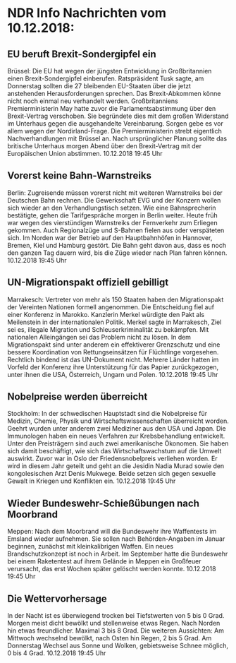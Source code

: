 # NDR Info Nachrichten vom 10.12.2018:


## EU beruft Brexit-Sondergipfel ein
Brüssel:	Die EU hat wegen der jüngsten Entwicklung in Großbritannien einen Brexit-Sondergipfel einberufen. Ratspräsident Tusk sagte, am Donnerstag sollten die 27 bleibenden EU-Staaten über die jetzt anstehenden Herausforderungen sprechen. Das Brexit-Abkommen könne nicht noch einmal neu verhandelt werden. Großbritanniens Premierministerin May hatte zuvor die Parlamentsabstimmung über den Brexit-Vertrag verschoben. Sie begründete dies mit dem großen Widerstand im Unterhaus gegen die ausgehandelte Vereinbarung. Sorgen gebe es vor allem wegen der Nordirland-Frage. Die Premierministerin strebt eigentlich Nachverhandlungen mit Brüssel an. Nach ursprünglicher Planung sollte das britische Unterhaus morgen Abend über den Brexit-Vertrag mit der Europäischen Union abstimmen. 10.12.2018 19:45 Uhr 

## Vorerst keine Bahn-Warnstreiks
Berlin: Zugreisende müssen vorerst nicht mit weiteren Warnstreiks bei der Deutschen Bahn rechnen. Die Gewerkschaft EVG und der Konzern wollen sich wieder an den Verhandlungstisch setzen. Wie eine Bahnsprecherin bestätigte, gehen die Tarifgespräche morgen in Berlin weiter. Heute früh war wegen des vierstündigen Warnstreiks der Fernverkehr zum Erliegen gekommen. Auch Regionalzüge und S-Bahnen fielen aus oder verspäteten sich. Im Norden war der Betrieb auf den Hauptbahnhöfen in Hannover, Bremen, Kiel und Hamburg gestört. Die Bahn geht davon aus, dass es noch den ganzen Tag dauern wird, bis die Züge wieder nach Plan fahren können. 10.12.2018 19:45 Uhr 

## UN-Migrationspakt offiziell gebilligt
Marrakesch:	Vertreter von mehr als 150 Staaten haben den Migrationspakt der Vereinten Nationen formell angenommen. Die Entscheidung fiel auf einer Konferenz in Marokko. Kanzlerin Merkel würdigte den Pakt als Meilenstein in der internationalen Politik. Merkel sagte in Marrakesch, Ziel sei es, illegale Migration und Schleuserkriminalität zu bekämpfen. Mit nationalen Alleingängen sei das Problem nicht zu lösen. In dem Migrationspakt sind unter anderem ein effektiverer Grenzschutz und eine bessere Koordination von Rettungseinsätzen für Flüchtlinge vorgesehen. Rechtlich bindend ist das UN-Dokument nicht. Mehrere Länder hatten im Vorfeld der Konferenz ihre Unterstützung für das Papier zurückgezogen, unter ihnen die USA, Österreich, Ungarn und Polen. 10.12.2018 19:45 Uhr 

## Nobelpreise werden überreicht
Stockholm: In der schwedischen Hauptstadt sind die Nobelpreise für Medizin, Chemie, Physik und Wirtschaftswissenschaften überreicht worden. Geehrt wurden unter anderem zwei Mediziner aus den USA und Japan. Die Immunologen haben ein neues Verfahren zur Krebsbehandlung entwickelt. Unter den Preisträgern sind auch zwei amerikanische Ökonomen. Sie haben sich damit beschäftigt, wie sich das Wirtschaftswachstum auf die Umwelt auswirkt. Zuvor war in Oslo der Friedensnobelpreis verliehen worden. Er wird in diesem Jahr geteilt und geht an die Jesidin Nadia Murad sowie den kongolesischen Arzt Denis Mukwege. Beide setzen sich gegen sexuelle Gewalt in Kriegen und Konflikten ein. 10.12.2018 19:45 Uhr 

## Wieder Bundeswehr-Schießübungen nach Moorbrand
Meppen: Nach dem Moorbrand will die Bundeswehr ihre Waffentests im Emsland wieder aufnehmen. Sie sollen nach Behörden-Angaben im Januar beginnen, zunächst mit kleinkalibrigen Waffen. Ein neues Brandschutzkonzept ist noch in Arbeit. Im September hatte die Bundeswehr bei einem Raketentest auf ihrem Gelände in Meppen ein Großfeuer verursacht, das erst Wochen später gelöscht werden konnte. 10.12.2018 19:45 Uhr 

## Die Wettervorhersage
In der Nacht ist es überwiegend trocken bei Tiefstwerten von 5 bis 0 Grad. Morgen meist dicht bewölkt und stellenweise etwas Regen. Nach Norden hin etwas freundlicher. Maximal 3 bis 8 Grad. Die weiteren Aussichten: Am Mittwoch wechselnd bewölkt, nach Osten hin Regen, 2 bis 5 Grad. Am Donnerstag Wechsel aus Sonne und Wolken, gebietsweise Schnee möglich, 0 bis 4 Grad. 10.12.2018 19:45 Uhr 
